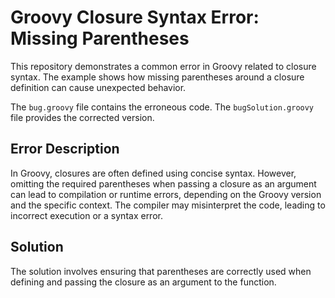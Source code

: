 # Groovy Closure Syntax Error: Missing Parentheses

This repository demonstrates a common error in Groovy related to closure syntax.  The example shows how missing parentheses around a closure definition can cause unexpected behavior.

The `bug.groovy` file contains the erroneous code. The `bugSolution.groovy` file provides the corrected version.

## Error Description

In Groovy, closures are often defined using concise syntax. However, omitting the required parentheses when passing a closure as an argument can lead to compilation or runtime errors, depending on the Groovy version and the specific context. The compiler may misinterpret the code, leading to incorrect execution or a syntax error.

## Solution

The solution involves ensuring that parentheses are correctly used when defining and passing the closure as an argument to the function.